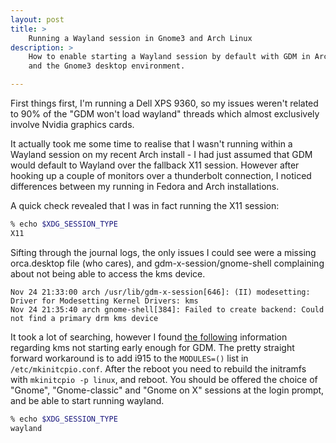 ```yaml
---
layout: post
title: >
    Running a Wayland session in Gnome3 and Arch Linux
description: >
    How to enable starting a Wayland session by default with GDM in Arch Linux
    and the Gnome3 desktop environment.

---
```


First things first, I'm running a Dell XPS 9360, so my issues weren't related to
90% of the "GDM won't load wayland" threads which almost exclusively involve
Nvidia graphics cards.

It actually took me some time to realise that I wasn't running within a Wayland
session on my recent Arch install - I had just assumed that GDM would default to
Wayland over the fallback X11 session. However after hooking up a couple of
monitors over a thunderbolt connection, I noticed differences between my running
in Fedora and Arch installations.

A quick check revealed that I was in fact running the X11 session:

```sh
% echo $XDG_SESSION_TYPE
X11
```

Sifting through the journal logs, the only issues I could see were a missing
orca.desktop file (who cares), and gdm-x-session/gnome-shell complaining about
not being able to access the kms device.

```
Nov 24 21:33:00 arch /usr/lib/gdm-x-session[646]: (II) modesetting: Driver for Modesetting Kernel Drivers: kms
Nov 24 21:35:40 arch gnome-shell[384]: Failed to create backend: Could not find a primary drm kms device
```

It took a lot of searching, however I found [the
following](https://wiki.archlinux.org/index.php/Kernel_mode_setting#Early_KMS_start)
information regarding kms not starting early enough for GDM. The pretty straight
forward workaround is to add i915 to the `MODULES=()` list in
`/etc/mkinitcpio.conf`. After the reboot you need to rebuild the initramfs with
`mkinitcpio -p linux`, and reboot. You should be offered the choice of "Gnome",
"Gnome-classic" and "Gnome on X" sessions at the login prompt, and be able to
start running wayland.

```sh
% echo $XDG_SESSION_TYPE
wayland
```

